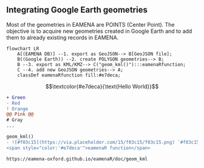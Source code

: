 ## Integrating Google Earth geometries

Most of the geometries in EAMENA are POINTS (Center Point). The objective is to acquire new geometries created in Google Earth and to add them to already existing records in EAMENA.

```mermaid
flowchart LR
    A[(EAMENA DB)] --1. export as GeoJSON--> B[GeoJSON file];
    B((Google Earth)) --2. create POLYGON geometries--> B;
    B --3. export as KML/KMZ--> C("geom_kml()"):::eamenaRfunction;
    C --4. add new GeoJSON geometries--> A;
    classDef eamenaRfunction fill:#e7deca;
```

$$\textcolor{#e7deca}{\text{Hello World}}$$


```diff
+ Green
- Red
! Orange
@@ Pink @@
# Gray
...

geom_kml()
- ![#f03c15](https://via.placeholder.com/15/f03c15/f03c15.png) `#f03c15`
<span style="color:'#e7deca'">eamenaR function</span>

https://eamena-oxford.github.io/eamenaR/doc/geom_kml